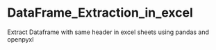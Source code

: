 # DataFrame_Extraction_in_excel
Extract Dataframe with same header in excel sheets using pandas and openpyxl
